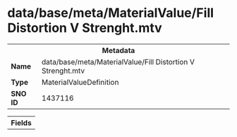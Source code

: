<h1>data/base/meta/MaterialValue/Fill Distortion V Strenght.mtv</h1><table><tr><th colspan="100%">Metadata</th></tr><tr><td><b>Name</b></td><td>data/base/meta/MaterialValue/Fill Distortion V Strenght.mtv</td></tr><tr><td><b>Type</b></td><td>MaterialValueDefinition</td></tr><tr><td><b>SNO ID</b></td><td>1437116</td></tr></table>

<table><tr><th colspan="100%">Fields</th></tr></table>

